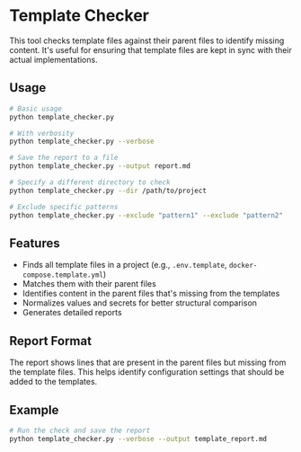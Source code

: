 # Template Checker

This tool checks template files against their parent files to identify missing content. It's useful for ensuring that template files are kept in sync with their actual implementations.

## Usage

```bash
# Basic usage
python template_checker.py

# With verbosity
python template_checker.py --verbose

# Save the report to a file
python template_checker.py --output report.md

# Specify a different directory to check
python template_checker.py --dir /path/to/project

# Exclude specific patterns
python template_checker.py --exclude "pattern1" --exclude "pattern2"
```

## Features

- Finds all template files in a project (e.g., `.env.template`, `docker-compose.template.yml`)
- Matches them with their parent files
- Identifies content in the parent files that's missing from the templates
- Normalizes values and secrets for better structural comparison
- Generates detailed reports

## Report Format

The report shows lines that are present in the parent files but missing from the template files. This helps identify configuration settings that should be added to the templates.

## Example

```bash
# Run the check and save the report
python template_checker.py --verbose --output template_report.md
``` 